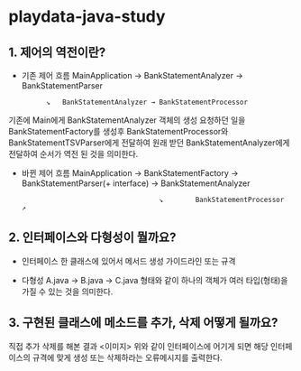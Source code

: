 # playdata-java-study

## 1. 제어의 역전이란?
- 기존 제어 흐름
MainApplication → BankStatementAnalyzer → BankStatementParser

            ↘   BankStatementAnalyzer → BankStatementProcessor


기존에 Main에게 BankStatementAnalyzer 객체의 생성 요청하던 일을
BankStatementFactory를 생성후 BankStatementProcessor와 BankStatementTSVParser에게 전달하여 
원래 받던 BankStatementAnalyzer에게 전달하여 순서가 역전 된 것을 의미한다.

- 바뀐 제어 흐름
MainApplication → BankStatementFactory → BankStatementParser(+ interface)   →  BankStatementAnalyzer

                                        ↘        BankStatementProcessor    ↗

## 2. 인터페이스와 다형성이 뭘까요?
- 인터페이스
한 클래스에 있어서 메서드 생성 가이드라인 또는 규격

- 다형성
A.java → B.java → C.java 형태와 같이 하나의 객체가 여러 타입(형태)을 가질 수 있는 것을 의미한다.


## 3. 구현된 클래스에 메소드를 추가, 삭제 어떻게 될까요?
직접 추가 삭제를 해본 결과
<이미지>
위와 같이 인터페이스에 어기게 되면 해당 인터페이스의 규격에 맞게 생성 또는 삭제하라는 오류메시지를 출력한다.